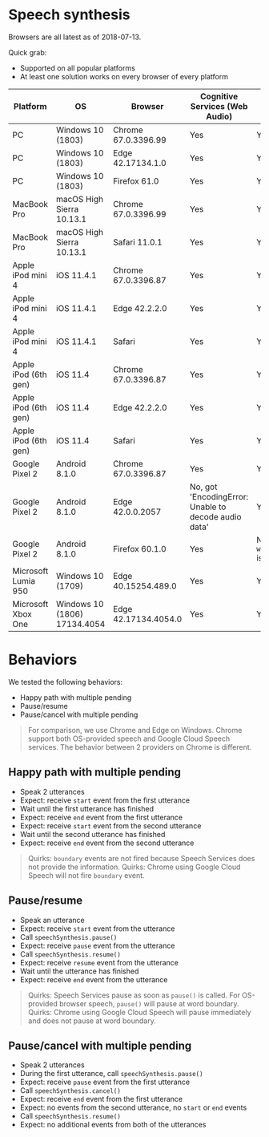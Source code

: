 # Speech synthesis

Browsers are all latest as of 2018-07-13.

Quick grab:

* Supported on all popular platforms
* At least one solution works on every browser of every platform

| Platform             | OS                           | Browser              | Cognitive Services (Web Audio)                       | Web Speech API                              |
| -                    | -                            | -                    | -                                                    | -                                           |
| PC                   | Windows 10 (1803)            | Chrome 67.0.3396.99  | Yes                                                  | Yes                                         |
| PC                   | Windows 10 (1803)            | Edge 42.17134.1.0    | Yes                                                  | Yes                                         |
| PC                   | Windows 10 (1803)            | Firefox 61.0         | Yes                                                  | Yes                                         |
| MacBook Pro          | macOS High Sierra 10.13.1    | Chrome 67.0.3396.99  | Yes                                                  | Yes                                         |
| MacBook Pro          | macOS High Sierra 10.13.1    | Safari 11.0.1        | Yes                                                  | Yes                                         |
| Apple iPod mini 4    | iOS 11.4.1                   | Chrome 67.0.3396.87  | Yes                                                  | Yes                                         |
| Apple iPod mini 4    | iOS 11.4.1                   | Edge 42.2.2.0        | Yes                                                  | Yes                                         |
| Apple iPod mini 4    | iOS 11.4.1                   | Safari               | Yes                                                  | Yes                                         |
| Apple iPod (6th gen) | iOS 11.4                     | Chrome 67.0.3396.87  | Yes                                                  | Yes                                         |
| Apple iPod (6th gen) | iOS 11.4                     | Edge 42.2.2.0        | Yes                                                  | Yes                                         |
| Apple iPod (6th gen) | iOS 11.4                     | Safari               | Yes                                                  | Yes                                         |
| Google Pixel 2       | Android 8.1.0                | Chrome 67.0.3396.87  | Yes                                                  | Yes                                         |
| Google Pixel 2       | Android 8.1.0                | Edge 42.0.0.2057     | No, got 'EncodingError: Unable to decode audio data' | Yes                                         |
| Google Pixel 2       | Android 8.1.0                | Firefox 60.1.0       | Yes                                                  | No, `window.speechSynthesis` is `undefined` |
| Microsoft Lumia 950  | Windows 10 (1709)            | Edge 40.15254.489.0  | Yes                                                  | Yes                                         |
| Microsoft Xbox One   | Windows 10 (1806) 17134.4054 | Edge 42.17134.4054.0 | Yes                                                  | Yes                                         |

# Behaviors

We tested the following behaviors:

- Happy path with multiple pending
- Pause/resume
- Pause/cancel with multiple pending

> For comparison, we use Chrome and Edge on Windows. Chrome support both OS-provided speech and Google Cloud Speech services. The behavior between 2 providers on Chrome is different.

## Happy path with multiple pending

- Speak 2 utterances
- Expect: receive `start` event from the first utterance
- Wait until the first utterance has finished
- Expect: receive `end` event from the first utterance
- Expect: receive `start` event from the second utterance
- Wait until the second utterance has finished
- Expect: receive `end` event from the second utterance

> Quirks: `boundary` events are not fired because Speech Services does not provide the information.
> Quirks: Chrome using Google Cloud Speech will not fire `boundary` event.

## Pause/resume

- Speak an utterance
- Expect: receive `start` event from the utterance
- Call `speechSynthesis.pause()`
- Expect: receive `pause` event from the utterance
- Call `speechSynthesis.resume()`
- Expect: receive `resume` event from the utterance
- Wait until the utterance has finished
- Expect: receive `end` event from the utterance

> Quirks: Speech Services pause as soon as `pause()` is called. For OS-provided browser speech, `pause()` will pause at word boundary.
> Quirks: Chrome using Google Cloud Speech will pause immediately and does not pause at word boundary.

## Pause/cancel with multiple pending

- Speak 2 utterances
- During the first utterance, call `speechSynthesis.pause()`
- Expect: receive `pause` event from the first utterance
- Call `speechSynthesis.cancel()`
- Expect: receive `end` event from the first utterance
- Expect: no events from the second utterance, no `start` or `end` events
- Call `speechSynthesis.resume()`
- Expect: no additional events from both of the utterances
